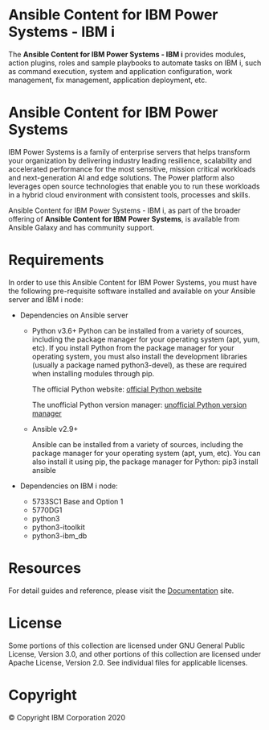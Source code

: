 # Ansible Content for IBM Power Systems - IBM i
The <b>Ansible Content for IBM Power Systems - IBM i</b> provides modules, action plugins, roles and sample playbooks to automate tasks on IBM i, such as command execution, system and application configuration, work management, fix management, application deployment, etc.

# Ansible Content for IBM Power Systems
IBM Power Systems is a family of enterprise servers that helps transform your organization by delivering industry leading resilience, scalability and accelerated performance for the most sensitive, mission critical workloads and next-generation AI and edge solutions. The Power platform also leverages open source technologies that enable you to run these workloads in a hybrid cloud environment with consistent tools, processes and skills.

Ansible Content for IBM Power Systems - IBM i, as part of the broader offering of <b>Ansible Content for IBM Power Systems</b>, is available from Ansible Galaxy and has community support.

# Requirements
In order to use this Ansible Content for IBM Power Systems, you must have the following pre-requisite software installed and available on your Ansible server and IBM i node:

- Dependencies on Ansible server
  * Python v3.6+
    Python can be installed from a variety of sources, including the package manager for your operating system (apt, yum, etc). If you install Python from the package manager for your operating system, you must also install the development libraries (usually a package named python3-devel), as these are required when installing modules through pip.

    The official Python website: <a href="https://www.python.org/downloads/" target="_blank">official Python website</a>

    The unofficial Python version manager: <a href="https://github.com/pyenv/pyenv" target="_blank">unofficial Python version manager</a>

  * Ansible v2.9+

    Ansible can be installed from a variety of sources, including the package manager for your operating system (apt, yum, etc). You can also install it using pip, the package manager for Python: pip3 install ansible

- Dependencies on IBM i node:
  * 5733SC1 Base and Option 1
  * 5770DG1
  * python3
  * python3-itoolkit
  * python3-ibm_db

# Resources
For detail guides and reference, please visit the <a href="https://ibm.github.io/ansible-for-i/index.html" target="_blank">Documentation</a> site.

# License
Some portions of this collection are licensed under GNU General Public License, Version 3.0, and other portions of this collection are licensed under Apache License, Version 2.0.
See individual files for applicable licenses.

# Copyright
© Copyright IBM Corporation 2020